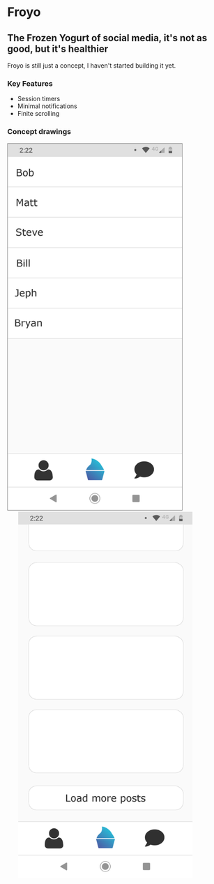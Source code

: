 # Froyo
## The Frozen Yogurt of social media, it's not as good, but it's healthier
Froyo is still just a concept, I haven't started building it yet.
### Key Features
- Session timers
- Minimal notifications
- Finite scrolling
### Concept drawings
<div>
  <img alt='Messages' src='./Blueprints/Messages.png' width='400' height='840' style='margin-right: 25px; border: 1px solid grey'/>
  <img alt='Feed' src='./Blueprints/Feed.png' width='400' height='840' style='margin-left: 25px; border 1px solid grey'/>
</div>
